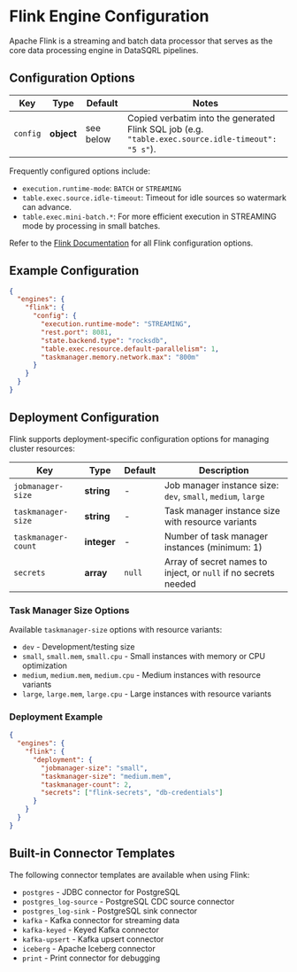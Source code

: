 # Flink Engine Configuration

Apache Flink is a streaming and batch data processor that serves as the core data processing engine in DataSQRL pipelines.

## Configuration Options

| Key          | Type       | Default   | Notes                                                                                              |
|--------------|------------|-----------|----------------------------------------------------------------------------------------------------| 
| `config`     | **object** | see below | Copied verbatim into the generated Flink SQL job (e.g. `"table.exec.source.idle-timeout": "5 s"`). |

Frequently configured options include:

* `execution.runtime-mode`: `BATCH` or `STREAMING`
* `table.exec.source.idle-timeout`: Timeout for idle sources so watermark can advance.
* `table.exec.mini-batch.*`: For more efficient execution in STREAMING mode by processing in small batches.

Refer to the [Flink Documentation](hhttps://nightlies.apache.org/flink/flink-docs-release-1.19/docs/dev/table/config/) for all Flink configuration options.



## Example Configuration

```json
{
  "engines": {
    "flink": {
      "config": {
        "execution.runtime-mode": "STREAMING",
        "rest.port": 8081,
        "state.backend.type": "rocksdb",
        "table.exec.resource.default-parallelism": 1,
        "taskmanager.memory.network.max": "800m"
      }
    }
  }
}
```

## Deployment Configuration

Flink supports deployment-specific configuration options for managing cluster resources:

| Key                  | Type        | Default | Description                                                          |
|----------------------|-------------|---------|----------------------------------------------------------------------|
| `jobmanager-size`    | **string**  | -       | Job manager instance size: `dev`, `small`, `medium`, `large`        |
| `taskmanager-size`   | **string**  | -       | Task manager instance size with resource variants                     |
| `taskmanager-count`  | **integer** | -       | Number of task manager instances (minimum: 1)                       |
| `secrets`            | **array**   | `null`  | Array of secret names to inject, or `null` if no secrets needed     |

### Task Manager Size Options

Available `taskmanager-size` options with resource variants:
- `dev` - Development/testing size
- `small`, `small.mem`, `small.cpu` - Small instances with memory or CPU optimization
- `medium`, `medium.mem`, `medium.cpu` - Medium instances with resource variants  
- `large`, `large.mem`, `large.cpu` - Large instances with resource variants

### Deployment Example

```json
{
  "engines": {
    "flink": {
      "deployment": {
        "jobmanager-size": "small",
        "taskmanager-size": "medium.mem", 
        "taskmanager-count": 2,
        "secrets": ["flink-secrets", "db-credentials"]
      }
    }
  }
}
```

## Built-in Connector Templates

The following connector templates are available when using Flink:
- `postgres` - JDBC connector for PostgreSQL
- `postgres_log-source` - PostgreSQL CDC source connector  
- `postgres_log-sink` - PostgreSQL sink connector
- `kafka` - Kafka connector for streaming data
- `kafka-keyed` - Keyed Kafka connector
- `kafka-upsert` - Kafka upsert connector
- `iceberg` - Apache Iceberg connector
- `print` - Print connector for debugging